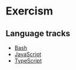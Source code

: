 # Exercism

## Language tracks

* [Bash](bash#readme)
* [JavaScript](javascript#readme)
* [TypeScript](typescript#readme)
